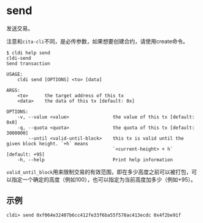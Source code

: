 # send

发送交易。

注意和`cita-cli`不同，<to>是必传参数，如果想要创建合约，请使用create命令。

```plaintext
$ cldi help send
cldi-send
Send transaction

USAGE:
    cldi send [OPTIONS] <to> [data]

ARGS:
    <to>      the target address of this tx
    <data>    the data of this tx [default: 0x]

OPTIONS:
    -v, --value <value>                the value of this tx [default: 0x0]
    -q, --quota <quota>                the quota of this tx [default: 3000000]
        --until <valid-until-block>    this tx is valid until the given block height. `+h` means
                                       `<current-height> + h` [default: +95]
    -h, --help                         Print help information
```

`valid_until_block`用来限制交易的有效范围，即在多少高度之前可以被打包，可以指定一个确定的高度（例如100），也可以指定为当前高度加多少（例如+95）。

## 示例

```plaintext
cldi> send 0xf064e32407b6cc412fe33f6ba55f578ac413ecdc 0x4f2be91f
```
